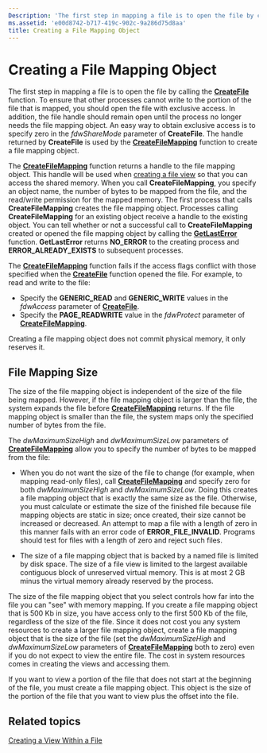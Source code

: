```yaml
---
Description: 'The first step in mapping a file is to open the file by calling the CreateFile function.'
ms.assetid: 'e00d8742-b717-419c-902c-9a286d75d8aa'
title: Creating a File Mapping Object
---
```


# Creating a File Mapping Object

The first step in mapping a file is to open the file by calling the [**CreateFile**](fs.createfile) function. To ensure that other processes cannot write to the portion of the file that is mapped, you should open the file with exclusive access. In addition, the file handle should remain open until the process no longer needs the file mapping object. An easy way to obtain exclusive access is to specify zero in the *fdwShareMode* parameter of **CreateFile**. The handle returned by **CreateFile** is used by the [**CreateFileMapping**](createfilemapping.md) function to create a file mapping object.

The [**CreateFileMapping**](createfilemapping.md) function returns a handle to the file mapping object. This handle will be used when [creating a file view](creating-a-file-view.md) so that you can access the shared memory. When you call **CreateFileMapping**, you specify an object name, the number of bytes to be mapped from the file, and the read/write permission for the mapped memory. The first process that calls **CreateFileMapping** creates the file mapping object. Processes calling **CreateFileMapping** for an existing object receive a handle to the existing object. You can tell whether or not a successful call to **CreateFileMapping** created or opened the file mapping object by calling the [**GetLastError**](base.getlasterror) function. **GetLastError** returns **NO\_ERROR** to the creating process and **ERROR\_ALREADY\_EXISTS** to subsequent processes.

The [**CreateFileMapping**](createfilemapping.md) function fails if the access flags conflict with those specified when the [**CreateFile**](fs.createfile) function opened the file. For example, to read and write to the file:

-   Specify the **GENERIC\_READ** and **GENERIC\_WRITE** values in the *fdwAccess* parameter of [**CreateFile**](fs.createfile).
-   Specify the **PAGE\_READWRITE** value in the *fdwProtect* parameter of [**CreateFileMapping**](createfilemapping.md).

Creating a file mapping object does not commit physical memory, it only reserves it.

## File Mapping Size

The size of the file mapping object is independent of the size of the file being mapped. However, if the file mapping object is larger than the file, the system expands the file before [**CreateFileMapping**](createfilemapping.md) returns. If the file mapping object is smaller than the file, the system maps only the specified number of bytes from the file.

The *dwMaximumSizeHigh* and *dwMaximumSizeLow* parameters of [**CreateFileMapping**](createfilemapping.md) allow you to specify the number of bytes to be mapped from the file:

-   When you do not want the size of the file to change (for example, when mapping read-only files), call [**CreateFileMapping**](createfilemapping.md) and specify zero for both *dwMaximumSizeHigh* and *dwMaximumSizeLow*. Doing this creates a file mapping object that is exactly the same size as the file. Otherwise, you must calculate or estimate the size of the finished file because file mapping objects are static in size; once created, their size cannot be increased or decreased. An attempt to map a file with a length of zero in this manner fails with an error code of **ERROR\_FILE\_INVALID**. Programs should test for files with a length of zero and reject such files.

-   The size of a file mapping object that is backed by a named file is limited by disk space. The size of a file view is limited to the largest available contiguous block of unreserved virtual memory. This is at most 2 GB minus the virtual memory already reserved by the process.

The size of the file mapping object that you select controls how far into the file you can "see" with memory mapping. If you create a file mapping object that is 500 Kb in size, you have access only to the first 500 Kb of the file, regardless of the size of the file. Since it does not cost you any system resources to create a larger file mapping object, create a file mapping object that is the size of the file (set the *dwMaximumSizeHigh* and *dwMaximumSizeLow* parameters of [**CreateFileMapping**](createfilemapping.md) both to zero) even if you do not expect to view the entire file. The cost in system resources comes in creating the views and accessing them.

If you want to view a portion of the file that does not start at the beginning of the file, you must create a file mapping object. This object is the size of the portion of the file that you want to view plus the offset into the file.

## Related topics

<dl> <dt>

[Creating a View Within a File](creating-a-view-within-a-file.md)
</dt> </dl>

 

 



